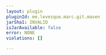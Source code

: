 ```yaml
---
layout: plugin
pluginId: me.levesque.marc.git.maven
jarSha1: INVALID
isJarAvailable: false
error: NONE
violations: []

---
```

